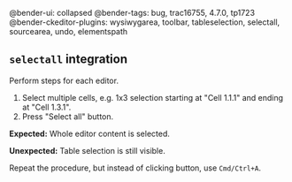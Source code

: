 @bender-ui: collapsed
@bender-tags: bug, trac16755, 4.7.0, tp1723
@bender-ckeditor-plugins: wysiwygarea, toolbar, tableselection, selectall, sourcearea, undo, elementspath

## `selectall` integration

Perform steps for each editor.

1. Select multiple cells, e.g. 1x3 selection starting at "Cell 1.1.1" and ending at "Cell 1.3.1".
1. Press "Select all" button.

**Expected:**
Whole editor content is selected.

**Unexpected:**
Table selection is still visible.

Repeat the procedure, but instead of clicking button, use `Cmd/Ctrl+A`.
